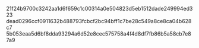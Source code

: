 21f24b9700c3242aa1d6f659c1c00314a0e504823d5eb1512dade249994ed323
dead0296ccf0911632b488793fcbcf2bc94bff1c7be28c549a8ce8ca04b628c7
5b053eaa5d6bf8dda93294a6d52e8cec575758a4f4d8df7fb86b5a58cb7e87a9
